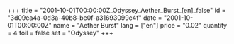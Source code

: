 +++
title = "2001-10-01T00:00:00Z_Odyssey_Aether_Burst_[en]_false"
id = "3d09ea4a-0d3a-40b8-be0f-a31693099c4f"
date = "2001-10-01T00:00:00Z"
name = "Aether Burst"
lang = ["en"]
price = "0.02"
quantity = 4
foil = false
set = "Odyssey"
+++
